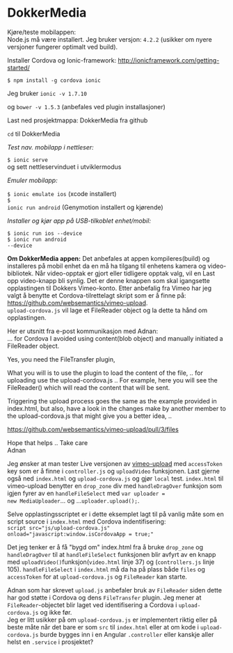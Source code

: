 # DokkerMedia

Kjøre/teste mobilappen:</br>
Node.js må være installert. 
Jeg bruker versjon: <code>4.2.2</code> (usikker om nyere versjoner fungerer optimalt ved build).

Installer Cordova og Ionic-framework: http://ionicframework.com/getting-started/

<code>$ npm install -g cordova ionic</code>

Jeg bruker <code>ionic -v 1.7.10</code>

og <code>bower -v 1.5.3</code> (anbefales ved plugin installasjoner)

Last ned prosjektmappa: DokkerMedia fra github

<code>cd</code> til DokkerMedia

<em>Test nav. mobilapp i nettleser:</em>

<code>$ ionic serve</code>   
og sett nettleservinduet i utviklermodus

<em>Emuler mobilapp:</em>

<code>$ ionic emulate ios</code>       (xcode installert)</br>
<code>$ ionic run android</code>       (Genymotion installert og kjørende)

<em>Installer og kjør app på USB-tilkoblet enhet/mobil:</em>

<code>$ ionic run ios --device</code></br>
<code>$ ionic run android --device</code>

<strong>Om DokkerMedia appen:</strong>
Det anbefales at appen kompileres(build) og installeres på mobil enhet da en må ha tilgang til enhetens kamera og video-bibliotek. Når video-opptak er gjort eller tidligere opptak valg, vil en Last opp video-knapp bli synlig. Det er denne knappen som skal igangsette opplastingen til Dokkers Vimeo-konto. Etter anbefalig fra Vimeo har jeg valgt å benytte et Cordova-tilrettelagt skript som er å finne på: <a href>https://github.com/websemantics/vimeo-upload</a>.</br>
<code>upload-cordova.js</code> vil lage et FileReader object og la dette ta hånd om opplastingen.

Her er utsnitt fra e-post kommunikasjon med Adnan:</br>
... for Cordova I avoided using content(blob object) and manually initiated a FileReader object.

Yes, you need the FileTransfer plugin, 

What you will is to use the plugin to load the content of the file, .. for uploading use the upload-cordova.js .. For example, here you will see the FileReader() which will read the content that will be sent.

Triggering the upload process goes the same as the example provided in index.html, but also, have a look in the changes make by another member to the upload-cordova.js that might give you a better idea, .. 

<a href>https://github.com/websemantics/vimeo-upload/pull/3/files</a>

Hope that helps .. Take care</br>
Adnan

Jeg ønsker at man tester Live versjonen av <a href="http://websemantics.github.io/vimeo-upload/">vimeo-upload</a> med <code>accessToken</code> key som er å finne i <code>controller.js</code> og <code>uploadVideo</code> funksjonen. Last gjerne også ned <code>index.html</code> og <code>upload-cordova.js</code> og gjør <code>local</code> test. <code>index.html</code> til vimeo-upload benytter en <code>drop_zone</code> div med <code>handleDragOver</code> funksjon som igjen fyrer av en <code>handleFileSelect</code> med <code>var uploader = new MediaUploader</code>... og ...<code>uploader.upload();</code>.

Selve opplastingsscriptet er i dette eksemplet lagt til på vanlig måte som en script source i <code>index.html</code> med Cordova indentifisering:</br>
<code>script src="js/upload-cordova.js" onload="javascript:window.isCordovaApp = true;"</code>

Det jeg tenker er å få "bygd om" index.html fra å bruke <code>drop_zone</code> og <code>handleDragOver</code> til at <code>handleFileSelect</code> funksjonen blir avfyrt av en knapp med <code>uploadVideo()</code>funksjon(<code>video.html</code> linje 37) og (<code>controllers.js</code> linje 105). <code>handleFileSelect</code> i <code>index.html</code> må da ha på plass både <code>files</code> og <code>accessToken</code> for at <code>upload-cordova.js</code> og <code>FileReader</code> kan starte.

Adnan som har skrevet <code>upload.js</code> anbefaler bruk av <code>FileReader</code> siden dette har god støtte i Cordova og dens <code>FileTransfer</code> plugin. Jeg mener at <code>FileReader</code>-objectet blir laget ved identifisering a Cordova i <code>upload-cordova.js</code> og ikke før.</br>
Jeg er litt usikker på om <code>upload-cordova.js</code> er implementert riktig eller på beste måte når det bare er som <code>src</code> til <code>index.html</code> eller at om kode i <code>upload-cordova.js</code> burde bygges inn i en Angular  <code>.controller</code> eller kanskje aller helst en <code>.service</code> i prosjektet?

